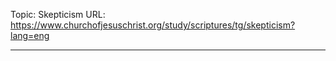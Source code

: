 Topic: Skepticism
URL: https://www.churchofjesuschrist.org/study/scriptures/tg/skepticism?lang=eng

---

